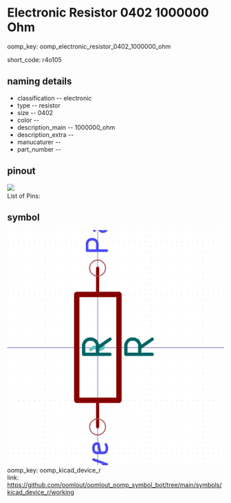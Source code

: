 # Electronic Resistor 0402 1000000 Ohm
oomp_key: oomp_electronic_resistor_0402_1000000_ohm  

short_code: r4o105
## naming details
* classification -- electronic
* type -- resistor
* size -- 0402
* color -- 
* description_main -- 1000000_ohm
* description_extra -- 
* manucaturer -- 
* part_number -- 
## pinout
![](working_pinout_600.png)  
List of Pins:



## symbol

![](symbol/0/working/working_600.png)  
oomp_key: oomp_kicad_device_r  
link: https://github.com/oomlout/oomlout_oomp_symbol_bot/tree/main/symbols/kicad_device_r/working  

